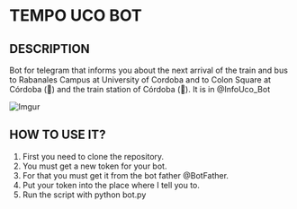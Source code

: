 # TEMPO UCO BOT
## DESCRIPTION
Bot for telegram that informs you about the next arrival of the train and bus to Rabanales Campus at University of Cordoba and to Colon Square at Córdoba (:bus:) and the train station of Córdoba (:train:). It is in @InfoUco_Bot

![Imgur](http://i.imgur.com/5eCaX4m.png)

## HOW TO USE IT?
1. First you need to clone the repository.
2. You must get a new token for your bot.
3. For that you must get it from the bot father @BotFather.
4. Put your token into the place where I tell you to.
5. Run the script with python bot.py
